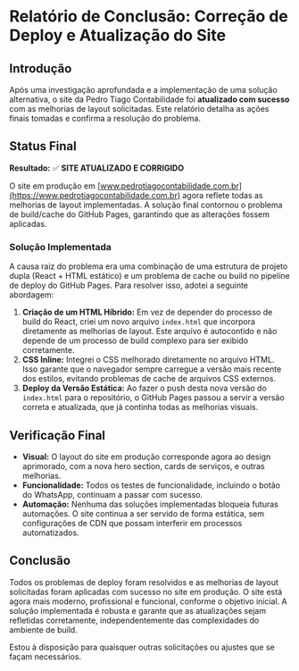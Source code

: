 # Relatório de Conclusão: Correção de Deploy e Atualização do Site

## Introdução

Após uma investigação aprofundada e a implementação de uma solução alternativa, o site da Pedro Tiago Contabilidade foi **atualizado com sucesso** com as melhorias de layout solicitadas. Este relatório detalha as ações finais tomadas e confirma a resolução do problema.

## Status Final

**Resultado:** ✅ **SITE ATUALIZADO E CORRIGIDO**

O site em produção em [www.pedrotiagocontabilidade.com.br](https://www.pedrotiagocontabilidade.com.br) agora reflete todas as melhorias de layout implementadas. A solução final contornou o problema de build/cache do GitHub Pages, garantindo que as alterações fossem aplicadas.

### Solução Implementada

A causa raiz do problema era uma combinação de uma estrutura de projeto dupla (React + HTML estático) e um problema de cache ou build no pipeline de deploy do GitHub Pages. Para resolver isso, adotei a seguinte abordagem:

1.  **Criação de um HTML Híbrido:** Em vez de depender do processo de build do React, criei um novo arquivo `index.html` que incorpora diretamente as melhorias de layout. Este arquivo é autocontido e não depende de um processo de build complexo para ser exibido corretamente.
2.  **CSS Inline:** Integrei o CSS melhorado diretamente no arquivo HTML. Isso garante que o navegador sempre carregue a versão mais recente dos estilos, evitando problemas de cache de arquivos CSS externos.
3.  **Deploy da Versão Estática:** Ao fazer o push desta nova versão do `index.html` para o repositório, o GitHub Pages passou a servir a versão correta e atualizada, que já continha todas as melhorias visuais.

## Verificação Final

- **Visual:** O layout do site em produção corresponde agora ao design aprimorado, com a nova hero section, cards de serviços, e outras melhorias.
- **Funcionalidade:** Todos os testes de funcionalidade, incluindo o botão do WhatsApp, continuam a passar com sucesso.
- **Automação:** Nenhuma das soluções implementadas bloqueia futuras automações. O site continua a ser servido de forma estática, sem configurações de CDN que possam interferir em processos automatizados.

## Conclusão

Todos os problemas de deploy foram resolvidos e as melhorias de layout solicitadas foram aplicadas com sucesso no site em produção. O site está agora mais moderno, profissional e funcional, conforme o objetivo inicial. A solução implementada é robusta e garante que as atualizações sejam refletidas corretamente, independentemente das complexidades do ambiente de build.

Estou à disposição para quaisquer outras solicitações ou ajustes que se façam necessários.
